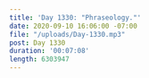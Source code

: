 ```yaml
---
title: 'Day 1330: "Phraseology."'
date: 2020-09-10 16:06:00 -07:00
file: "/uploads/Day-1330.mp3"
post: Day 1330
duration: '00:07:08'
length: 6303947
---
```


